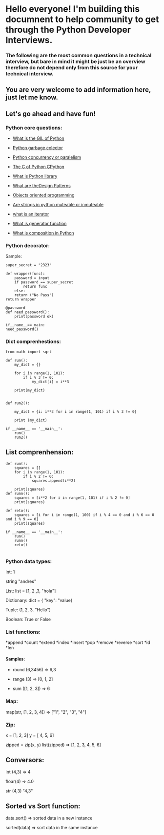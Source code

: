 # Hello everyone! I'm building this documnent to help community to get through the Python Developer Interviews.

### The following are the most common questions in a technical interview, but bare in mind it might be just be an overview therefore do not depend only from this source for your technical interview.

## You are very welcome to add information here, just let me know.

## Let's go ahead and have fun!

### Python core questions:

* [What is the GIL of Python](https://realpython.com/python-gil/)
* [Python garbage colector](https://stackify.com/python-garbage-collection/)
* [Python concurrency or paralelism](https://stackoverflow.com/questions/2150144/is-python-a-serious-option-for-concurrent-programming)

* [The C of Python CPython](https://en.wikipedia.org/wiki/CPython)
* [What is Python library](https://www.mygreatlearning.com/blog/open-source-python-libraries/)

*  [What are theDesign Patterns](https://refactoring.guru/design-patterns)
* [Objects oriented programming](https://realpython.com/python3-object-oriented-programming/)

* [Are strings in python muteable or inmuteable](https://stackoverflow.com/questions/9097994/arent-python-strings-immutable-then-why-does-a-b-work)

* [what is an iterator](https://www.mygreatlearning.com/blog/iterator-in-python/)
* [What is generator function](https://www.tutorialsteacher.com/python/python-generator)
* [What is composition in Python](https://realpython.com/inheritance-composition-python/)

### Python decorator:
Sample:
```
super_secret = "2323"

def wrapper(func):
    password = input
    if password == super_secret
        return func
    else:
    return ("No Pass")
return wrapper

@password
def need_password():
    print(password ok)

if__name__== main:
need_password()
```
### Dict comprenhestions:
```
from math import sqrt

def run():
    my_dict = {}

    for i in range(1, 101):
        if i % 3 != 0:
            my_dict[i] = i**3

    print(my_dict)


def run2():
    
    my_dict = {i: i**3 for i in range(1, 101) if i % 3 != 0}

    print (my_dict)

if __name__ == '__main__':
    run()
    run2()
```
## List comprenhension:
```
def run():
    squares = []
    for i in range(1, 101):
        if i % 2 != 0:
            squares.append(i**2)

    print(squares)
def runn():
    squares = [i**2 for i in range(1, 101) if i % 2 != 0]
    print(squares)

def reto():
    squares = [i for i in range(1, 100) if i % 4 == 0 and i % 6 == 0 and i % 9 == 0]
    print(squares)

if __name__ == '__main__':
    run()
    runn()
    reto()
    
```
### Python data types: 

int: 1

string "andres"

List:
list = [1, 2 ,3, "hola"]

Dictionary:
dict = { "key": "value}

Tuple:
(1, 2, 3. "Hello")

Boolean:
True or False


### List functions:
*append
*count
*extend
*index
*insert
*pop
*remove
*reverse
*sort
*id
*len

#### Samples:
* round (6,3456)
=>  6,3

* range (3)
=> [0, 1, 2]

* sum ([1, 2, 3])
=> 6

### Map:
map(str, [1, 2, 3, 4])
=> ["1", "2", "3", "4"]

### Zip:
x = [1, 2, 3]
y = [ 4, 5, 6]

zipped = zip(x, y)
list(zipped)
=> [1, 2, 3, 4, 5, 6]

## Conversors:
int (4,3)
=> 4

floar(4)
=> 4.0

str (4,3)
"4,3"

## Sorted vs Sort function:
data.sort()
=> sorted data in a new instance

sorted(data)
=> sort data in the same instance

